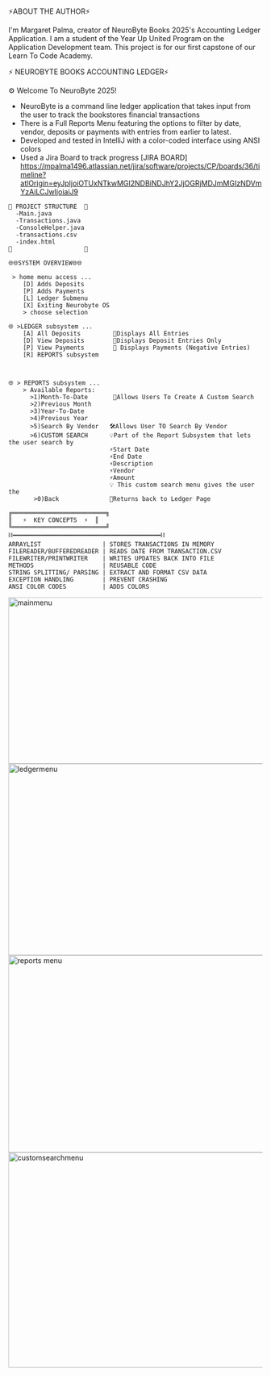 
⚡ABOUT THE AUTHOR⚡         

I'm Margaret Palma, creator of NeuroByte Books 2025's Accounting Ledger Application. I am a student of the Year Up United Program on the Application Development team. This project is for our first capstone of our Learn To Code Academy. 


⚡ NEUROBYTE BOOKS ACCOUNTING LEDGER⚡    

⚙️ Welcome To NeuroByte 2025!
- NeuroByte is a command line ledger application that takes input from the user to track the bookstores financial transactions
- There is a Full Reports Menu featuring the options to filter by date, vendor, deposits or payments with entries from earlier to latest.
- Developed and tested in IntelliJ with a color-coded interface using ANSI colors
- Used a Jira Board to track progress [JIRA BOARD] https://mpalma1496.atlassian.net/jira/software/projects/CP/boards/36/timeline?atlOrigin=eyJpIjoiOTUxNTkwMGI2NDBiNDJhY2JjOGRjMDJmMGIzNDVmYzAiLCJwIjoiaiJ9
```
💾 PROJECT STRUCTURE  💾                
  -Main.java          
  -Transactions.java  
  -ConsoleHelper.java  
  -transactions.csv   
  -index.html         
💾                    💾
```
```
🌐🌐SYSTEM OVERVIEW🌐🌐

 > home menu access ...
    [D] Adds Deposits
    [P] Adds Payments
    [L] Ledger Submenu
    [X] Exiting Neurobyte OS
    > choose selection

🌐 >LEDGER subsystem ... 
    [A] All Deposits         🧩Displays All Entries
    [D] View Deposits        🧩Displays Deposit Entries Only
    [P] View Payments        🧩 Displays Payments (Negative Entries) 
    [R] REPORTS subsystem     



🌐 > REPORTS subsystem ... 
    > Available Reports: 
      >1)Month-To-Date       🧩Allows Users To Create A Custom Search
      >2)Previous Month
      >3)Year-To-Date
      >4)Previous Year
      >5)Search By Vendor   🛠️Allows User TO Search By Vendor
      >6)CUSTOM SEARCH      💡Part of the Report Subsystem that lets the user search by 
                            ⚡Start Date
                            ⚡End Date
                            ⚡Description                            
                            ⚡Vendor
                            ⚡Amount
                            💡 This custom search menu gives the user the 
       >0)Back              🧩Returns back to Ledger Page                 
```                            
```
╔══════════════════════════╗
║   ⚡  KEY CONCEPTS  ⚡  ║      
╚══════════════════════════╝
⛓️━━━━━━━━━━━━━━━━━━━━━━━━━━━━━━━━━━━━━━━━━⛓️
ARRAYLIST                 | STORES TRANSACTIONS IN MEMORY
FILEREADER/BUFFEREDREADER | READS DATE FROM TRANSACTION.CSV
FILEWRITER/PRINTWRITER    | WRITES UPDATES BACK INTO FILE
METHODS                   | REUSABLE CODE
STRING SPLITTING/ PARSING | EXTRACT AND FORMAT CSV DATA
EXCEPTION HANDLING        | PREVENT CRASHING
ANSI COLOR CODES          | ADDS COLORS 
```

<img width="858" height="330" alt="mainmenu" src="https://github.com/user-attachments/assets/175582f6-470d-42a4-b42d-4c8c46cf03cb" />
<img width="805" height="380" alt="ledgermenu" src="https://github.com/user-attachments/assets/cd406115-aaef-4c46-8361-998852bd425a" />
<img width="817" height="391" alt="reports menu" src="https://github.com/user-attachments/assets/1612d7f6-8307-4cc4-98cf-4dfd5d82b056" />
<img width="857" height="427" alt="customsearchmenu" src="https://github.com/user-attachments/assets/d03816b8-5631-48a0-a618-e53ac70409a1" />




